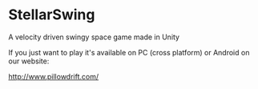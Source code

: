 StellarSwing
===========

A velocity driven swingy space game made in Unity

If you just want to play it's available on PC (cross platform) or Android on our website:

http://www.pillowdrift.com/

